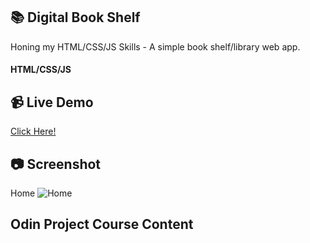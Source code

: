 ## :books: Digital Book Shelf
Honing my HTML/CSS/JS Skills - A simple book shelf/library web app.
#### HTML/CSS/JS

## :video_camera: Live Demo
<a href="https://t-pirozzini.github.io/library/">Click Here!</a>

## :camera: Screenshot
Home
![Home]()

## Odin Project Course Content